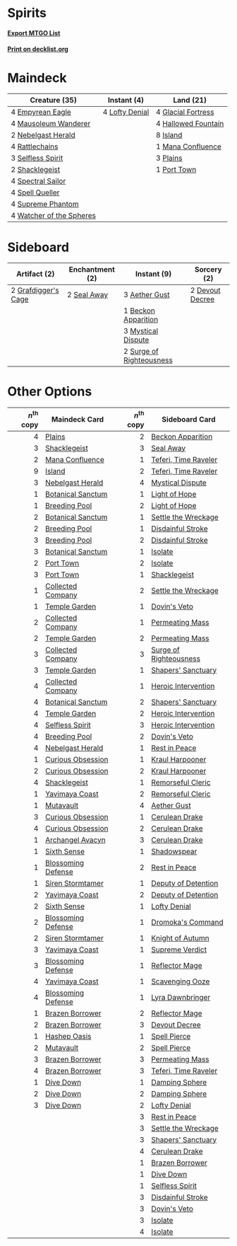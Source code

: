 # Spirits

#### [Export MTGO List](../collection/Spirits/Spirits.txt)
#### [Print on decklist.org](http://decklist.org/?deckmain=4%09Empyrean%20Eagle%0A4%09Glacial%20Fortress%0A4%09Hallowed%20Fountain%0A8%09Island%0A4%09Lofty%20Denial%0A1%09Mana%20Confluence%0A4%09Mausoleum%20Wanderer%0A2%09Nebelgast%20Herald%0A3%09Plains%0A1%09Port%20Town%0A4%09Rattlechains%0A3%09Selfless%20Spirit%0A2%09Shacklegeist%0A4%09Spectral%20Sailor%0A4%09Spell%20Queller%0A4%09Supreme%20Phantom%0A4%09Watcher%20of%20the%20Spheres&deckside=3%09Aether%20Gust%0A1%09Beckon%20Apparition%0A2%09Devout%20Decree%0A2%09Grafdigger's%20Cage%0A3%09Mystical%20Dispute%0A2%09Seal%20Away%0A2%09Surge%20of%20Righteousness)
# Maindeck

|                                           Creature (35)                                           |                                       Instant (4)                                       |                                          Land (21)                                          |
|---------------------------------------------------------------------------------------------------|-----------------------------------------------------------------------------------------|---------------------------------------------------------------------------------------------|
|4 [Empyrean Eagle](http://gatherer.wizards.com/Pages/Card/Details.aspx?multiverseid=466962)        |4 [Lofty Denial](http://gatherer.wizards.com/Pages/Card/Details.aspx?multiverseid=485379)|4 [Glacial Fortress](http://gatherer.wizards.com/Pages/Card/Details.aspx?multiverseid=190562)|
|4 [Mausoleum Wanderer](http://gatherer.wizards.com/Pages/Card/Details.aspx?multiverseid=414364)    |                                                                                         |4 [Hallowed Fountain](http://gatherer.wizards.com/Pages/Card/Details.aspx?multiverseid=97071)|
|2 [Nebelgast Herald](http://gatherer.wizards.com/Pages/Card/Details.aspx?multiverseid=414366)      |                                                                                         |8 [Island](http://gatherer.wizards.com/Pages/Card/Details.aspx?multiverseid=439857)          |
|4 [Rattlechains](http://gatherer.wizards.com/Pages/Card/Details.aspx?multiverseid=409824)          |                                                                                         |1 [Mana Confluence](http://gatherer.wizards.com/Pages/Card/Details.aspx?multiverseid=409573) |
|3 [Selfless Spirit](http://gatherer.wizards.com/Pages/Card/Details.aspx?multiverseid=414332)       |                                                                                         |3 [Plains](http://gatherer.wizards.com/Pages/Card/Details.aspx?multiverseid=439856)          |
|2 [Shacklegeist](http://gatherer.wizards.com/Pages/Card/Details.aspx?multiverseid=488252)          |                                                                                         |1 [Port Town](http://gatherer.wizards.com/Pages/Card/Details.aspx?multiverseid=410046)       |
|4 [Spectral Sailor](http://gatherer.wizards.com/Pages/Card/Details.aspx?multiverseid=466830)       |                                                                                         |                                                                                             |
|4 [Spell Queller](http://gatherer.wizards.com/Pages/Card/Details.aspx?multiverseid=414494)         |                                                                                         |                                                                                             |
|4 [Supreme Phantom](http://gatherer.wizards.com/Pages/Card/Details.aspx?multiverseid=447212)       |                                                                                         |                                                                                             |
|4 [Watcher of the Spheres](http://gatherer.wizards.com/Pages/Card/Details.aspx?multiverseid=485550)|                                                                                         |                                                                                             |


# Sideboard

|                                         Artifact (2)                                         |                                   Enchantment (2)                                    |                                            Instant (9)                                            |                                       Sorcery (2)                                        |
|----------------------------------------------------------------------------------------------|--------------------------------------------------------------------------------------|---------------------------------------------------------------------------------------------------|------------------------------------------------------------------------------------------|
|2 [Grafdigger's Cage](http://gatherer.wizards.com/Pages/Card/Details.aspx?multiverseid=278452)|2 [Seal Away](http://gatherer.wizards.com/Pages/Card/Details.aspx?multiverseid=442919)|3 [Aether Gust](http://gatherer.wizards.com/Pages/Card/Details.aspx?multiverseid=466796)           |2 [Devout Decree](http://gatherer.wizards.com/Pages/Card/Details.aspx?multiverseid=466767)|
|                                                                                              |                                                                                      |1 [Beckon Apparition](http://gatherer.wizards.com/Pages/Card/Details.aspx?multiverseid=157415)     |                                                                                          |
|                                                                                              |                                                                                      |3 [Mystical Dispute](http://gatherer.wizards.com/Pages/Card/Details.aspx?multiverseid=473020)      |                                                                                          |
|                                                                                              |                                                                                      |2 [Surge of Righteousness](http://gatherer.wizards.com/Pages/Card/Details.aspx?multiverseid=394720)|                                                                                          |


# Other Options

|*n*<sup>th</sup> copy|                                        Maindeck Card                                        |*n*<sup>th</sup> copy|                                         Sideboard Card                                          |
|--------------------:|---------------------------------------------------------------------------------------------|--------------------:|-------------------------------------------------------------------------------------------------|
|                    4|[Plains](http://gatherer.wizards.com/Pages/Card/Details.aspx?multiverseid=439856)            |                    2|[Beckon Apparition](http://gatherer.wizards.com/Pages/Card/Details.aspx?multiverseid=157415)     |
|                    3|[Shacklegeist](http://gatherer.wizards.com/Pages/Card/Details.aspx?multiverseid=488252)      |                    3|[Seal Away](http://gatherer.wizards.com/Pages/Card/Details.aspx?multiverseid=442919)             |
|                    2|[Mana Confluence](http://gatherer.wizards.com/Pages/Card/Details.aspx?multiverseid=409573)   |                    1|[Teferi, Time Raveler](http://gatherer.wizards.com/Pages/Card/Details.aspx?multiverseid=461148)  |
|                    9|[Island](http://gatherer.wizards.com/Pages/Card/Details.aspx?multiverseid=439857)            |                    2|[Teferi, Time Raveler](http://gatherer.wizards.com/Pages/Card/Details.aspx?multiverseid=461148)  |
|                    3|[Nebelgast Herald](http://gatherer.wizards.com/Pages/Card/Details.aspx?multiverseid=414366)  |                    4|[Mystical Dispute](http://gatherer.wizards.com/Pages/Card/Details.aspx?multiverseid=473020)      |
|                    1|[Botanical Sanctum](http://gatherer.wizards.com/Pages/Card/Details.aspx?multiverseid=417817) |                    1|[Light of Hope](http://gatherer.wizards.com/Pages/Card/Details.aspx?multiverseid=479540)         |
|                    1|[Breeding Pool](http://gatherer.wizards.com/Pages/Card/Details.aspx?multiverseid=97088)      |                    2|[Light of Hope](http://gatherer.wizards.com/Pages/Card/Details.aspx?multiverseid=479540)         |
|                    2|[Botanical Sanctum](http://gatherer.wizards.com/Pages/Card/Details.aspx?multiverseid=417817) |                    1|[Settle the Wreckage](http://gatherer.wizards.com/Pages/Card/Details.aspx?multiverseid=435186)   |
|                    2|[Breeding Pool](http://gatherer.wizards.com/Pages/Card/Details.aspx?multiverseid=97088)      |                    1|[Disdainful Stroke](http://gatherer.wizards.com/Pages/Card/Details.aspx?multiverseid=420705)     |
|                    3|[Breeding Pool](http://gatherer.wizards.com/Pages/Card/Details.aspx?multiverseid=97088)      |                    2|[Disdainful Stroke](http://gatherer.wizards.com/Pages/Card/Details.aspx?multiverseid=420705)     |
|                    3|[Botanical Sanctum](http://gatherer.wizards.com/Pages/Card/Details.aspx?multiverseid=417817) |                    1|[Isolate](http://gatherer.wizards.com/Pages/Card/Details.aspx?multiverseid=447153)               |
|                    2|[Port Town](http://gatherer.wizards.com/Pages/Card/Details.aspx?multiverseid=410046)         |                    2|[Isolate](http://gatherer.wizards.com/Pages/Card/Details.aspx?multiverseid=447153)               |
|                    3|[Port Town](http://gatherer.wizards.com/Pages/Card/Details.aspx?multiverseid=410046)         |                    1|[Shacklegeist](http://gatherer.wizards.com/Pages/Card/Details.aspx?multiverseid=488252)          |
|                    1|[Collected Company](http://gatherer.wizards.com/Pages/Card/Details.aspx?multiverseid=394519) |                    2|[Settle the Wreckage](http://gatherer.wizards.com/Pages/Card/Details.aspx?multiverseid=435186)   |
|                    1|[Temple Garden](http://gatherer.wizards.com/Pages/Card/Details.aspx?multiverseid=405112)     |                    1|[Dovin's Veto](http://gatherer.wizards.com/Pages/Card/Details.aspx?multiverseid=461120)          |
|                    2|[Collected Company](http://gatherer.wizards.com/Pages/Card/Details.aspx?multiverseid=394519) |                    1|[Permeating Mass](http://gatherer.wizards.com/Pages/Card/Details.aspx?multiverseid=414467)       |
|                    2|[Temple Garden](http://gatherer.wizards.com/Pages/Card/Details.aspx?multiverseid=405112)     |                    2|[Permeating Mass](http://gatherer.wizards.com/Pages/Card/Details.aspx?multiverseid=414467)       |
|                    3|[Collected Company](http://gatherer.wizards.com/Pages/Card/Details.aspx?multiverseid=394519) |                    3|[Surge of Righteousness](http://gatherer.wizards.com/Pages/Card/Details.aspx?multiverseid=394720)|
|                    3|[Temple Garden](http://gatherer.wizards.com/Pages/Card/Details.aspx?multiverseid=405112)     |                    1|[Shapers' Sanctuary](http://gatherer.wizards.com/Pages/Card/Details.aspx?multiverseid=435362)    |
|                    4|[Collected Company](http://gatherer.wizards.com/Pages/Card/Details.aspx?multiverseid=394519) |                    1|[Heroic Intervention](http://gatherer.wizards.com/Pages/Card/Details.aspx?multiverseid=423776)   |
|                    4|[Botanical Sanctum](http://gatherer.wizards.com/Pages/Card/Details.aspx?multiverseid=417817) |                    2|[Shapers' Sanctuary](http://gatherer.wizards.com/Pages/Card/Details.aspx?multiverseid=435362)    |
|                    4|[Temple Garden](http://gatherer.wizards.com/Pages/Card/Details.aspx?multiverseid=405112)     |                    2|[Heroic Intervention](http://gatherer.wizards.com/Pages/Card/Details.aspx?multiverseid=423776)   |
|                    4|[Selfless Spirit](http://gatherer.wizards.com/Pages/Card/Details.aspx?multiverseid=414332)   |                    3|[Heroic Intervention](http://gatherer.wizards.com/Pages/Card/Details.aspx?multiverseid=423776)   |
|                    4|[Breeding Pool](http://gatherer.wizards.com/Pages/Card/Details.aspx?multiverseid=97088)      |                    2|[Dovin's Veto](http://gatherer.wizards.com/Pages/Card/Details.aspx?multiverseid=461120)          |
|                    4|[Nebelgast Herald](http://gatherer.wizards.com/Pages/Card/Details.aspx?multiverseid=414366)  |                    1|[Rest in Peace](http://gatherer.wizards.com/Pages/Card/Details.aspx?multiverseid=442021)         |
|                    1|[Curious Obsession](http://gatherer.wizards.com/Pages/Card/Details.aspx?multiverseid=439692) |                    1|[Kraul Harpooner](http://gatherer.wizards.com/Pages/Card/Details.aspx?multiverseid=452886)       |
|                    2|[Curious Obsession](http://gatherer.wizards.com/Pages/Card/Details.aspx?multiverseid=439692) |                    2|[Kraul Harpooner](http://gatherer.wizards.com/Pages/Card/Details.aspx?multiverseid=452886)       |
|                    4|[Shacklegeist](http://gatherer.wizards.com/Pages/Card/Details.aspx?multiverseid=488252)      |                    1|[Remorseful Cleric](http://gatherer.wizards.com/Pages/Card/Details.aspx?multiverseid=447169)     |
|                    1|[Yavimaya Coast](http://gatherer.wizards.com/Pages/Card/Details.aspx?multiverseid=129810)    |                    2|[Remorseful Cleric](http://gatherer.wizards.com/Pages/Card/Details.aspx?multiverseid=447169)     |
|                    1|[Mutavault](http://gatherer.wizards.com/Pages/Card/Details.aspx?multiverseid=370733)         |                    4|[Aether Gust](http://gatherer.wizards.com/Pages/Card/Details.aspx?multiverseid=466796)           |
|                    3|[Curious Obsession](http://gatherer.wizards.com/Pages/Card/Details.aspx?multiverseid=439692) |                    1|[Cerulean Drake](http://gatherer.wizards.com/Pages/Card/Details.aspx?multiverseid=466807)        |
|                    4|[Curious Obsession](http://gatherer.wizards.com/Pages/Card/Details.aspx?multiverseid=439692) |                    2|[Cerulean Drake](http://gatherer.wizards.com/Pages/Card/Details.aspx?multiverseid=466807)        |
|                    1|[Archangel Avacyn](http://gatherer.wizards.com/Pages/Card/Details.aspx?multiverseid=409741)  |                    3|[Cerulean Drake](http://gatherer.wizards.com/Pages/Card/Details.aspx?multiverseid=466807)        |
|                    1|[Sixth Sense](http://gatherer.wizards.com/Pages/Card/Details.aspx?multiverseid=426889)       |                    1|[Shadowspear](http://gatherer.wizards.com/Pages/Card/Details.aspx?multiverseid=476487)           |
|                    1|[Blossoming Defense](http://gatherer.wizards.com/Pages/Card/Details.aspx?multiverseid=417719)|                    2|[Rest in Peace](http://gatherer.wizards.com/Pages/Card/Details.aspx?multiverseid=442021)         |
|                    1|[Siren Stormtamer](http://gatherer.wizards.com/Pages/Card/Details.aspx?multiverseid=435232)  |                    1|[Deputy of Detention](http://gatherer.wizards.com/Pages/Card/Details.aspx?multiverseid=457309)   |
|                    2|[Yavimaya Coast](http://gatherer.wizards.com/Pages/Card/Details.aspx?multiverseid=129810)    |                    2|[Deputy of Detention](http://gatherer.wizards.com/Pages/Card/Details.aspx?multiverseid=457309)   |
|                    2|[Sixth Sense](http://gatherer.wizards.com/Pages/Card/Details.aspx?multiverseid=426889)       |                    1|[Lofty Denial](http://gatherer.wizards.com/Pages/Card/Details.aspx?multiverseid=485379)          |
|                    2|[Blossoming Defense](http://gatherer.wizards.com/Pages/Card/Details.aspx?multiverseid=417719)|                    1|[Dromoka's Command](http://gatherer.wizards.com/Pages/Card/Details.aspx?multiverseid=394558)     |
|                    2|[Siren Stormtamer](http://gatherer.wizards.com/Pages/Card/Details.aspx?multiverseid=435232)  |                    1|[Knight of Autumn](http://gatherer.wizards.com/Pages/Card/Details.aspx?multiverseid=452933)      |
|                    3|[Yavimaya Coast](http://gatherer.wizards.com/Pages/Card/Details.aspx?multiverseid=129810)    |                    1|[Supreme Verdict](http://gatherer.wizards.com/Pages/Card/Details.aspx?multiverseid=438776)       |
|                    3|[Blossoming Defense](http://gatherer.wizards.com/Pages/Card/Details.aspx?multiverseid=417719)|                    1|[Reflector Mage](http://gatherer.wizards.com/Pages/Card/Details.aspx?multiverseid=407667)        |
|                    4|[Yavimaya Coast](http://gatherer.wizards.com/Pages/Card/Details.aspx?multiverseid=129810)    |                    1|[Scavenging Ooze](http://gatherer.wizards.com/Pages/Card/Details.aspx?multiverseid=420783)       |
|                    4|[Blossoming Defense](http://gatherer.wizards.com/Pages/Card/Details.aspx?multiverseid=417719)|                    1|[Lyra Dawnbringer](http://gatherer.wizards.com/Pages/Card/Details.aspx?multiverseid=442914)      |
|                    1|[Brazen Borrower](http://gatherer.wizards.com/Pages/Card/Details.aspx?multiverseid=473001)   |                    2|[Reflector Mage](http://gatherer.wizards.com/Pages/Card/Details.aspx?multiverseid=407667)        |
|                    2|[Brazen Borrower](http://gatherer.wizards.com/Pages/Card/Details.aspx?multiverseid=473001)   |                    3|[Devout Decree](http://gatherer.wizards.com/Pages/Card/Details.aspx?multiverseid=466767)         |
|                    1|[Hashep Oasis](http://gatherer.wizards.com/Pages/Card/Details.aspx?multiverseid=430866)      |                    1|[Spell Pierce](http://gatherer.wizards.com/Pages/Card/Details.aspx?multiverseid=425876)          |
|                    2|[Mutavault](http://gatherer.wizards.com/Pages/Card/Details.aspx?multiverseid=370733)         |                    2|[Spell Pierce](http://gatherer.wizards.com/Pages/Card/Details.aspx?multiverseid=425876)          |
|                    3|[Brazen Borrower](http://gatherer.wizards.com/Pages/Card/Details.aspx?multiverseid=473001)   |                    3|[Permeating Mass](http://gatherer.wizards.com/Pages/Card/Details.aspx?multiverseid=414467)       |
|                    4|[Brazen Borrower](http://gatherer.wizards.com/Pages/Card/Details.aspx?multiverseid=473001)   |                    3|[Teferi, Time Raveler](http://gatherer.wizards.com/Pages/Card/Details.aspx?multiverseid=461148)  |
|                    1|[Dive Down](http://gatherer.wizards.com/Pages/Card/Details.aspx?multiverseid=435205)         |                    1|[Damping Sphere](http://gatherer.wizards.com/Pages/Card/Details.aspx?multiverseid=443101)        |
|                    2|[Dive Down](http://gatherer.wizards.com/Pages/Card/Details.aspx?multiverseid=435205)         |                    2|[Damping Sphere](http://gatherer.wizards.com/Pages/Card/Details.aspx?multiverseid=443101)        |
|                    3|[Dive Down](http://gatherer.wizards.com/Pages/Card/Details.aspx?multiverseid=435205)         |                    2|[Lofty Denial](http://gatherer.wizards.com/Pages/Card/Details.aspx?multiverseid=485379)          |
|                     |                                                                                             |                    3|[Rest in Peace](http://gatherer.wizards.com/Pages/Card/Details.aspx?multiverseid=442021)         |
|                     |                                                                                             |                    3|[Settle the Wreckage](http://gatherer.wizards.com/Pages/Card/Details.aspx?multiverseid=435186)   |
|                     |                                                                                             |                    3|[Shapers' Sanctuary](http://gatherer.wizards.com/Pages/Card/Details.aspx?multiverseid=435362)    |
|                     |                                                                                             |                    4|[Cerulean Drake](http://gatherer.wizards.com/Pages/Card/Details.aspx?multiverseid=466807)        |
|                     |                                                                                             |                    1|[Brazen Borrower](http://gatherer.wizards.com/Pages/Card/Details.aspx?multiverseid=473001)       |
|                     |                                                                                             |                    1|[Dive Down](http://gatherer.wizards.com/Pages/Card/Details.aspx?multiverseid=435205)             |
|                     |                                                                                             |                    1|[Selfless Spirit](http://gatherer.wizards.com/Pages/Card/Details.aspx?multiverseid=414332)       |
|                     |                                                                                             |                    3|[Disdainful Stroke](http://gatherer.wizards.com/Pages/Card/Details.aspx?multiverseid=420705)     |
|                     |                                                                                             |                    3|[Dovin's Veto](http://gatherer.wizards.com/Pages/Card/Details.aspx?multiverseid=461120)          |
|                     |                                                                                             |                    3|[Isolate](http://gatherer.wizards.com/Pages/Card/Details.aspx?multiverseid=447153)               |
|                     |                                                                                             |                    4|[Isolate](http://gatherer.wizards.com/Pages/Card/Details.aspx?multiverseid=447153)               |

